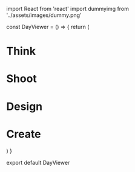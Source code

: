 import React from 'react'
import dummyimg from '../assets/images/dummy.png'

const DayViewer = () => {
  return (
    <div className='h-[70vh] flex mt-10 gap-10 whitespace-nowrap'>
        <div className='px-[8vw]  flex flex-col items-center justify-center gap-6'>
            <h1 className='text-[35px] font-[700] text-[#BFBFBF]'>Think</h1>
            <h1 className='text-[35px] font-[700]'>Shoot</h1>
            <h1 className='text-[35px] font-[700] text-[#BFBFBF]'>Design</h1>
            <h1 className='text-[35px] font-[700] text-[#BFBFBF]'>Create</h1>
        </div>
        <div className='gap-20 flex items-end'>
            <div className='inline w-200'>
                <img src={dummyimg} alt="" />
            </div>
            <div className='inline w-150'>
                <img src={dummyimg} alt="" />
            </div>
            <div className='inline w-150'>
                <img src={dummyimg} alt="" />
            </div>
            <div className='inline w-150'>
                <img src={dummyimg} alt="" />
            </div>
        </div>
    </div>
  )
}

export default DayViewer
